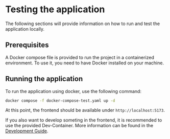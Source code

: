 # Testing the application

The following sections will provide information on how to run and test the application locally.


## Prerequisites

A Docker compose file is provided to run the project in a containerized environment. To use it, you need to have Docker installed on your machine.


## Running the application

To run the application using docker, use the following command:
```bash
docker compose -f docker-compose-test.yaml up -d
```

At this point, the frontend should be available under `http://localhost:5173`.

If you also want to develop someting in the frontend, it is recommended to use the provided Dev-Container. More information can be found in the [Development Guide](./development.md).
